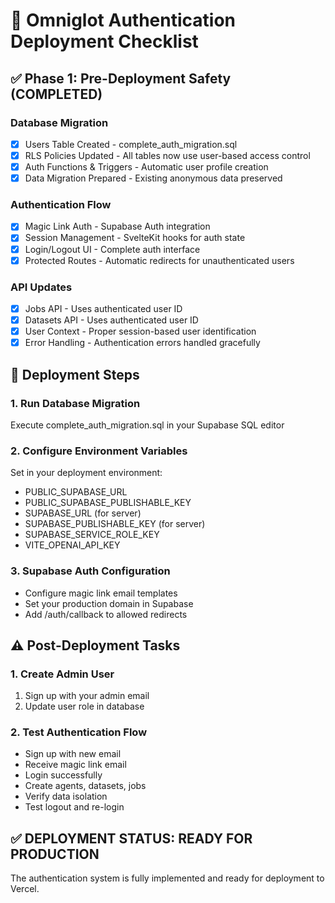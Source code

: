 # 🚀 Omniglot Authentication Deployment Checklist

## ✅ Phase 1: Pre-Deployment Safety (COMPLETED)

### Database Migration
- [x] Users Table Created - complete_auth_migration.sql
- [x] RLS Policies Updated - All tables now use user-based access control
- [x] Auth Functions & Triggers - Automatic user profile creation
- [x] Data Migration Prepared - Existing anonymous data preserved

### Authentication Flow
- [x] Magic Link Auth - Supabase Auth integration
- [x] Session Management - SvelteKit hooks for auth state
- [x] Login/Logout UI - Complete auth interface
- [x] Protected Routes - Automatic redirects for unauthenticated users

### API Updates
- [x] Jobs API - Uses authenticated user ID
- [x] Datasets API - Uses authenticated user ID  
- [x] User Context - Proper session-based user identification
- [x] Error Handling - Authentication errors handled gracefully

## 🔧 Deployment Steps

### 1. Run Database Migration
Execute complete_auth_migration.sql in your Supabase SQL editor

### 2. Configure Environment Variables
Set in your deployment environment:
- PUBLIC_SUPABASE_URL
- PUBLIC_SUPABASE_PUBLISHABLE_KEY
- SUPABASE_URL (for server)
- SUPABASE_PUBLISHABLE_KEY (for server)
- SUPABASE_SERVICE_ROLE_KEY
- VITE_OPENAI_API_KEY

### 3. Supabase Auth Configuration
- Configure magic link email templates
- Set your production domain in Supabase
- Add /auth/callback to allowed redirects

## ⚠️ Post-Deployment Tasks

### 1. Create Admin User
1. Sign up with your admin email
2. Update user role in database

### 2. Test Authentication Flow
- Sign up with new email
- Receive magic link email
- Login successfully
- Create agents, datasets, jobs
- Verify data isolation
- Test logout and re-login

## ✅ DEPLOYMENT STATUS: READY FOR PRODUCTION

The authentication system is fully implemented and ready for deployment to Vercel. 